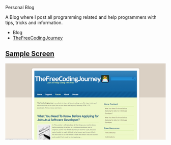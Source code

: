 Personal Blog

A Blog where I post all programming related and help programmers with tips, tricks and information.


<ul>
 <li>Blog</li>
 <li><a href= 'https://thefreecodingjourney.com/' target="_blank" rel="noopener noreferrer" >TheFreeCodingJourney</li>
</ul>

<h2>Sample Screen</h2>

<img src = 'https://github.com/MichaelAsiass/blog-app/blob/main/Freecodingjourney.PNG'/>

<br>
